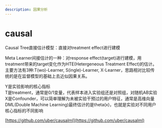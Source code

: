 ```yaml
---
description: 因果分析
---
```


# causal

Causal Tree直接估计模型：直接对treatment effect进行建模

Meta Learner间接估计的一种：对response effect\(target\)进行建模，用treatment带来的target变化作为HTE\(Hetergeneous Treatment Effect\)的估计。主要方法有3种:T\(wo\)-Learner, S\(ingle\)-Learner, X-Learner，思路相对比较传统的是在监督模型的基础上去近似因果关系。

Y是实验影响的核心指标  
T是treatment，通常是0/1变量，代表样本进入实验组还是对照组，对随机AB实验  
X是Confounder，可以简单理解为未被实验干预过的用户特征，通常是高维向量  
DML\(Double Machine Learning\)最终估计的是theta\(x\)，也就是实验对不同用户核心指标的不同影响

[https://github.com/uber/causalml](https://github.com/uber/causalml)



